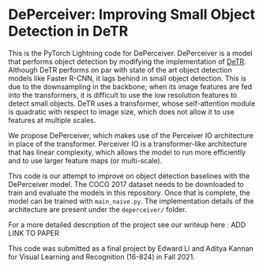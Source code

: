 # DePerceiver: Improving Small Object Detection in DeTR

This is the PyTorch Lightning code for DePerceiver. DePerceiver is a model that performs object detection by modifying the implementation of [DeTR](https://github.com/facebookresearch/detr). Although DeTR performs on par with state of the art object detection models like Faster R-CNN, it lags behind in small object detection. This is due to the downsampling in the backbone; when its image features are fed into the transformers, it is difficult to use the low resolution features to detect small objects. DeTR uses a transformer, whose self-attention module is quadratic with respect to image size, which does not allow it to use features at multiple scales.

We propose DePerceiver, which makes use of the Perceiver IO architecture in place of the transformer. Perceiver IO is a transformer-like architecture that has linear complexity, which allows the model to run more efficiently and to use larger feature maps (or multi-scale).

This code is our attempt to improve on object detection baselines with the DePerceiver model. The COCO 2017 dataset needs to be downloaded to train and evaluate the models in this repository. Once that is complete, the model can be trained with `main_naive.py`. The implementation details of the architecture are present under the `deperceiver/` folder.

For a more detailed description of the project see our writeup here : ADD LINK TO PAPER

This code was submitted as a final project by Edward Li and Aditya Kannan for Visual Learning and Recognition (16-824) in Fall 2021.
